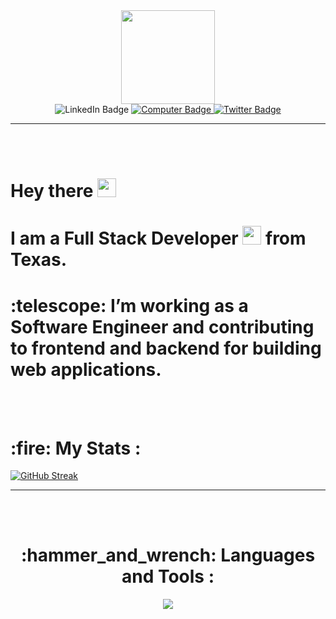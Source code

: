 <div align="center"
<div id="header" align="center">
  <img src="https://media.giphy.com/media/HwBlFQZFcAoUcPHZdX/giphy.gif" width="150"/>

<div id="badges" align="center>
                        
  <a href="www.linkedin.com/in/moniquerendulic/">
    <img src="https://img.shields.io/badge/LinkedIn-purple?style=for-the-badge&logo=linkedin&logoColor=white" alt="LinkedIn Badge"/>
  </a>                                                                                                                   
  <a href="https://moniquerendulic.netlify.app/">
    <img src="https://img.shields.io/badge/Portfolio-purple?style=for-the-badge&logo=github&logoColor=white" alt="Computer Badge"/>
  </a>                                                                                                                               
  <a href="https://twitter.com/devrendulic">
    <img src="https://img.shields.io/badge/Twitter-purple?style=for-the-badge&logo=twitter&logoColor=white" alt="Twitter Badge"/>
  </a>
</div>
 </div>
                                                                                                                               
---
                                                                                                                               
<br></br>  
<h1>
  Hey there
  <img src="https://media.giphy.com/media/hvRJCLFzcasrR4ia7z/giphy.gif" width="30px"/> 
    <h1>I am a Full Stack Developer <img src="https://media.giphy.com/media/WUlplcMpOCEmTGBtBW/giphy.gif" width="30"> from Texas.</h1>
  <h1>:telescope: I’m working as a Software Engineer and contributing to frontend and backend for building web applications.</h1>
                                                                               
</h1> 
                                                            <br></br>
                                                                                                                   

<div 
                                                                                                                    
 ---

 <h1>:fire: My Stats :</h1>
                                                                                                                    
[![GitHub Streak](http://github-readme-streak-stats.herokuapp.com?user=moniquerendulic&theme=tokyonight_duo&hide_border=true&date_format=M%20j%5B%2C%20Y%5D&ring=A03A91)](https://git.io/streak-stats)
 </div>
                                                                                                                   
---
                                                                                                                   
<br></br>
 <h1 align="center">:hammer_and_wrench: Languages and Tools :</h1>  
  <p align="center"> 
  <a href="https://skillicons.dev">
    <img src="https://skillicons.dev/icons?i=js,nodejs,mongodb,react,css,html,git" />
  </a>
</p>
</div>                                                                                                                             
